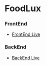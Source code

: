 # FoodLux

### FrontEnd 
* [FrontEnd Live](https://foodlux-frontend.vercel.app/)

### BackEnd
* [BackEnd Live](https://foodlux-backend.vercel.app/)
